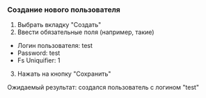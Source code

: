 ### Создание нового пользователя
1. Выбрать вкладку "Создать"
2. Ввести обязательные поля (например, такие)
- Логин пользователя: test
- Password: test
- Fs Uniquifier: 1
3. Нажать на кнопку "Сохранить"

Ожидаемый результат: создался пользователь с логином "test"
